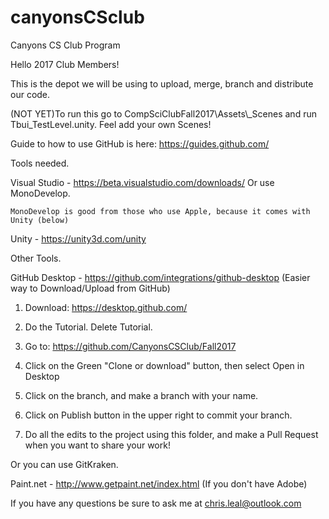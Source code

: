 # canyonsCSclub

Canyons CS Club Program

Hello 2017 Club Members!

This is the depot we will be using to upload, merge, branch and distribute our code.  

(NOT YET)To run this go to CompSciClubFall2017\Assets\\_Scenes and run Tbui_TestLevel.unity.  Feel add your own Scenes!

Guide to how to use GitHub is here: https://guides.github.com/

Tools needed.

Visual Studio   - https://beta.visualstudio.com/downloads/ Or use MonoDevelop.
    
    MonoDevelop is good from those who use Apple, because it comes with Unity (below)

Unity           - https://unity3d.com/unity 


Other Tools.

GitHub Desktop  - https://github.com/integrations/github-desktop (Easier way to Download/Upload from GitHub)

1) Download:  https://desktop.github.com/ <p>
2) Do the Tutorial. Delete Tutorial.<p>
3) Go to: https://github.com/CanyonsCSClub/Fall2017<p>
4) Click on the Green "Clone or download" button, then select Open in Desktop<p>
5) Click on the branch, and make a branch with your name.<p>
6) Click on Publish button in the upper right to commit your branch.<p>
7) Do all the edits to the project using this folder, and make a Pull Request when you want to share your work!<p>

Or you can use GitKraken.

Paint.net       - http://www.getpaint.net/index.html (If you don't have Adobe)


If you have any questions be sure to ask me at chris.leal@outlook.com
